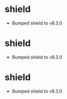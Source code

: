 
# shield

- Bumped shield to v8.3.0

# shield

- Bumped shield to v8.3.0

# shield

- Bumped shield to v8.3.0
